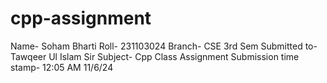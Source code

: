 # cpp-assignment 
Name- Soham Bharti
Roll- 231103024
Branch- CSE 3rd Sem 
Submitted to- Tawqeer Ul Islam Sir
Subject- Cpp Class Assignment
Submission time stamp- 12:05 AM 11/6/24 
